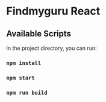 # Findmyguru React

## Available Scripts

In the project directory, you can run:

### `npm install`
### `npm start`
### `npm run build`